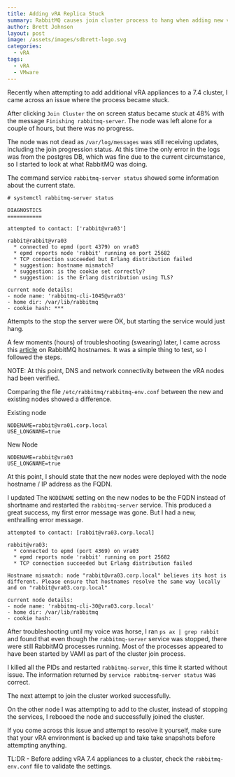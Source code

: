 ```yaml
---
title: Adding vRA Replica Stuck
summary: RabbitMQ causes join cluster process to hang when adding new vRA nodes.
author: Brett Johnson
layout: post
image: /assets/images/sdbrett-logo.svg
categories:
  - vRA
tags:
  - vRA
  - VMware
---
```


Recently when attempting to add additional vRA appliances to a 7.4 cluster, I came across an issue where the process became stuck.

After clicking `Join Cluster` the on screen status became stuck at 48% with the message `Finishing rabbitmq-server`. The node was left alone for a couple of hours, but there was no progress.

The node was not dead as `/var/log/messages` was still receiving updates, including the join progression status. At this time the only error in the logs was from the postgres DB, which was fine due to the current circumstance, so I started to look at what RabbitMQ was doing.

The command service `rabbitmq-server status` showed some information about the current state.
```
# systemctl rabbitmq-server status

DIAGNOSTICS
===========

attempted to contact: ['rabbit@vra03']

rabbit@rabbit@vra03
  * connected to epmd (port 4379) on vra03
  * epmd reports node 'rabbit' running on port 25682
  * TCP connection succeeded but Erlang distribution failed
  * suggestion: hostname mismatch?
  * suggestion: is the cookie set correctly?
  * suggestion: is the Erlang distribution using TLS?

current node details:
- node name: 'rabbitmq-cli-1045@vra03'
- home dir: /var/lib/rabbitmq
- cookie hash: ***

```


Attempts to the stop the server were OK, but starting the service would just hang.

A few moments (hours) of troubleshooting (swearing) later, I came across this [article](https://docs.vmware.com/en/vRealize-Automation/7.4/com.vmware.vra.install.upgrade.doc/GUID-C8973C96-A82F-4C78-A51C-AE50142E73AB.html) on RabbitMQ hostnames. It was a simple thing to test, so I followed the steps. 

NOTE: At this point, DNS and network connectivity between the vRA nodes had been verified.

Comparing the file `/etc/rabbitmq/rabbitmq-env.conf` between the new and existing nodes showed a difference.

Existing node

```
NODENAME=rabbit@vra01.corp.local
USE_LONGNAME=true
```

New Node

```
NODENAME=rabbit@vra03
USE_LONGNAME=true
```

At this point, I should state that the new nodes were deployed with the node hostname / IP address as the FQDN.

I updated The `NODENAME` setting on the new nodes to be the FQDN instead of shortname and restarted the `rabbitmq-server` service. This produced a great success, my first error message was gone. But I had a new, enthralling error message.

```
attempted to contact: [rabbit@vra03.corp.local]

rabbit@vra03:
  * connected to epmd (port 4369) on vra03
  * epmd reports node 'rabbit' running on port 25682
  * TCP connection succeeded but Erlang distribution failed

Hostname mismatch: node "rabbit@vra03.corp.local" believes its host is different. Please ensure that hostnames resolve the same way locally and on "rabbit@vra03.corp.local"

current node details:
- node name: 'rabbitmq-cli-30@vra03.corp.local'
- home dir: /var/lib/rabbitmq
- cookie hash: 
```

After troubleshooting until my voice was horse, I ran `ps ax | grep rabbit` and found that even though the `rabbitmq-server` service was stopped, there were still RabbitMQ processes running. Most of the processes appeared to have been started by VAMI as part of the cluster join process.

I killed all the PIDs and restarted `rabbitmq-server`, this time it started without issue. The information returned by `service rabbitmq-server status` was correct. 

The next attempt to join the cluster worked successfully.

On the other node I was attempting to add to the cluster, instead of stopping the services, I rebooed the node and successfully joined the cluster.

If you come across this issue and attempt to resolve it yourself, make sure that your vRA environment is backed up and take take snapshots before attempting anything.

TL:DR - Before adding vRA 7.4 appliances to a cluster, check the `rabbitmq-env.conf` file to validate the settings.